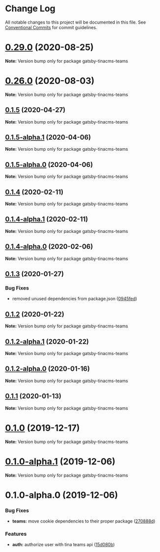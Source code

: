 # Change Log

All notable changes to this project will be documented in this file.
See [Conventional Commits](https://conventionalcommits.org) for commit guidelines.

# [0.29.0](https://github.com/tinacms/tinacms/compare/v0.28.0...v0.29.0) (2020-08-25)

**Note:** Version bump only for package gatsby-tinacms-teams





# [0.26.0](https://github.com/tinacms/tinacms/compare/v0.25.0...v0.26.0) (2020-08-03)

**Note:** Version bump only for package gatsby-tinacms-teams





## [0.1.5](https://github.com/tinacms/tinacms/compare/gatsby-tinacms-teams@0.1.5-alpha.1...gatsby-tinacms-teams@0.1.5) (2020-04-27)

**Note:** Version bump only for package gatsby-tinacms-teams





## [0.1.5-alpha.1](https://github.com/tinacms/tinacms/compare/gatsby-tinacms-teams@0.1.5-alpha.0...gatsby-tinacms-teams@0.1.5-alpha.1) (2020-04-06)

**Note:** Version bump only for package gatsby-tinacms-teams





## [0.1.5-alpha.0](https://github.com/tinacms/tinacms/compare/gatsby-tinacms-teams@0.1.4...gatsby-tinacms-teams@0.1.5-alpha.0) (2020-04-06)

**Note:** Version bump only for package gatsby-tinacms-teams





## [0.1.4](https://github.com/tinacms/tinacms/compare/gatsby-tinacms-teams@0.1.4-alpha.1...gatsby-tinacms-teams@0.1.4) (2020-02-11)

**Note:** Version bump only for package gatsby-tinacms-teams





## [0.1.4-alpha.1](https://github.com/tinacms/tinacms/compare/gatsby-tinacms-teams@0.1.4-alpha.0...gatsby-tinacms-teams@0.1.4-alpha.1) (2020-02-11)

**Note:** Version bump only for package gatsby-tinacms-teams





## [0.1.4-alpha.0](https://github.com/tinacms/tinacms/compare/gatsby-tinacms-teams@0.1.3...gatsby-tinacms-teams@0.1.4-alpha.0) (2020-02-06)

**Note:** Version bump only for package gatsby-tinacms-teams





## [0.1.3](https://github.com/tinacms/tinacms/compare/gatsby-tinacms-teams@0.1.2...gatsby-tinacms-teams@0.1.3) (2020-01-27)


### Bug Fixes

* removed unused dependencies from package.json ([0945fed](https://github.com/tinacms/tinacms/commit/0945fed))





## [0.1.2](https://github.com/tinacms/tinacms/compare/gatsby-tinacms-teams@0.1.2-alpha.1...gatsby-tinacms-teams@0.1.2) (2020-01-22)

**Note:** Version bump only for package gatsby-tinacms-teams





## [0.1.2-alpha.1](https://github.com/tinacms/tinacms/compare/gatsby-tinacms-teams@0.1.2-alpha.0...gatsby-tinacms-teams@0.1.2-alpha.1) (2020-01-22)

**Note:** Version bump only for package gatsby-tinacms-teams





## [0.1.2-alpha.0](https://github.com/tinacms/tinacms/compare/gatsby-tinacms-teams@0.1.1...gatsby-tinacms-teams@0.1.2-alpha.0) (2020-01-16)

**Note:** Version bump only for package gatsby-tinacms-teams





## [0.1.1](https://github.com/tinacms/tinacms/compare/gatsby-tinacms-teams@0.1.1-alpha.0...gatsby-tinacms-teams@0.1.1) (2020-01-13)

**Note:** Version bump only for package gatsby-tinacms-teams





# [0.1.0](https://github.com/tinacms/tinacms/compare/gatsby-tinacms-teams@0.1.0-alpha.1...gatsby-tinacms-teams@0.1.0) (2019-12-17)

**Note:** Version bump only for package gatsby-tinacms-teams





# [0.1.0-alpha.1](https://github.com/tinacms/tinacms/compare/gatsby-tinacms-teams@0.1.0-alpha.0...gatsby-tinacms-teams@0.1.0-alpha.1) (2019-12-06)

**Note:** Version bump only for package gatsby-tinacms-teams





# 0.1.0-alpha.0 (2019-12-06)


### Bug Fixes

* **teams:** move cookie dependencies to their proper package ([270888d](https://github.com/tinacms/tinacms/commit/270888d))


### Features

* **auth:** authorize user with tina teams api ([15d080b](https://github.com/tinacms/tinacms/commit/15d080b))
